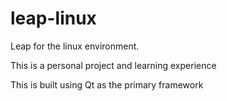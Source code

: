 # leap-linux
Leap for the linux environment. 

This is a personal project and learning experience

This is built using Qt as the primary framework
